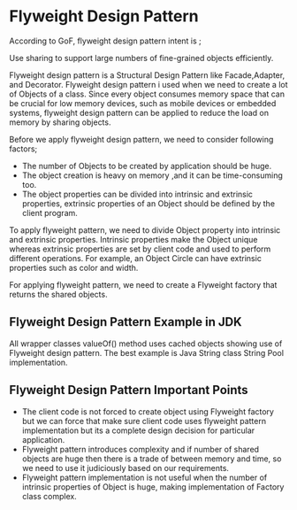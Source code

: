 # Flyweight Design Pattern

According to GoF, flyweight design pattern intent is ;

Use sharing to support large numbers of fine-grained objects efficiently.

Flyweight design pattern is a Structural Design Pattern like Facade,Adapter, and Decorator.
Flyweight design pattern i used when we need to create a lot of Objects of a class. Since every object consumes memory
space that can be crucial for low memory devices, such as mobile devices or embedded systems, flyweight design pattern
can be applied to reduce the load on memory by sharing objects.

Before we apply flyweight design pattern, we need to consider following factors;

- The number of Objects to be created by application should be huge.
- The object creation is heavy on memory ,and it can be time-consuming too.
- The object properties can be divided into intrinsic and extrinsic properties, extrinsic properties of an Object
  should be defined by the client program.

To apply flyweight pattern, we need to divide Object property into intrinsic and extrinsic properties. Intrinsic
properties make the Object unique whereas extrinsic properties are set by client code and used to perform different
operations. For example, an Object Circle can have extrinsic properties such as color and width.

For applying flyweight pattern, we need to create a Flyweight factory that returns the shared objects.

## Flyweight Design Pattern Example in JDK

All wrapper classes valueOf() method uses cached objects showing use of Flyweight design pattern.
The best example is Java String class String Pool implementation.

## Flyweight Design Pattern Important Points

- The client code is not forced to create object using Flyweight factory but we can force that make sure client code
  uses flyweight pattern implementation but its a complete design decision for particular application.
- Flyweight pattern introduces complexity and if number of shared objects are huge then there is a trade of between
  memory and time, so we need to use it judiciously based on our requirements.
- Flyweight pattern implementation is not useful when the number of intrinsic properties of Object is huge, making
  implementation of Factory class complex.